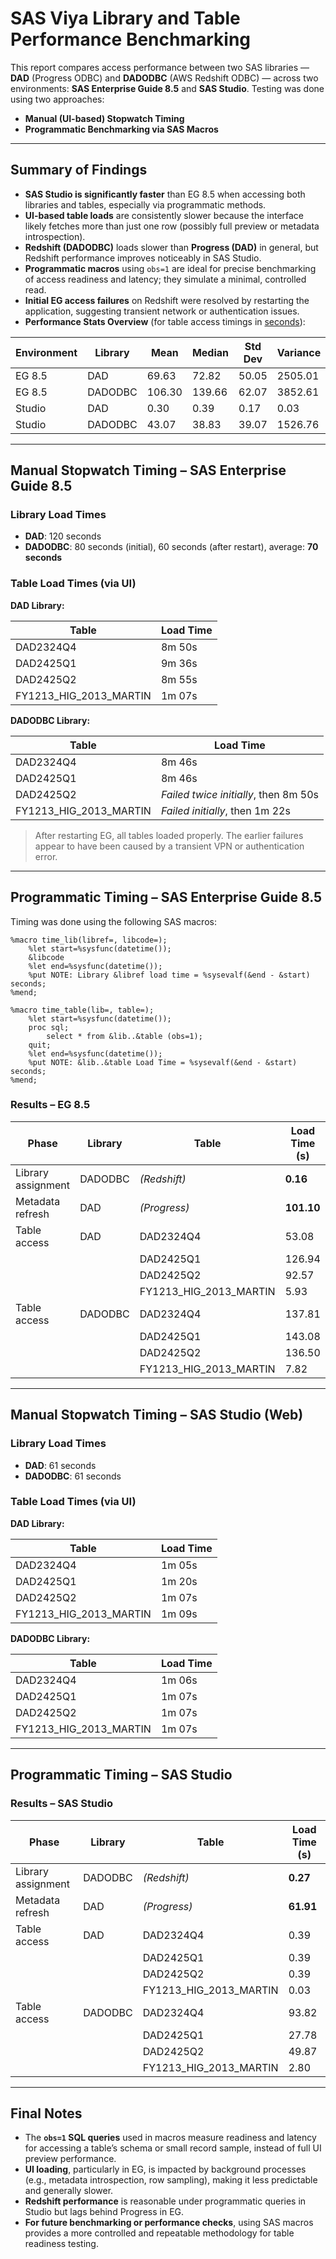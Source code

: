 # SAS Viya Library and Table Performance Benchmarking

This report compares access performance between two SAS libraries — **DAD** (Progress ODBC) and **DADODBC** (AWS Redshift ODBC) — across two environments: **SAS Enterprise Guide 8.5** and **SAS Studio**. Testing was done using two approaches:

- **Manual (UI-based) Stopwatch Timing**
- **Programmatic Benchmarking via SAS Macros**

---

## Summary of Findings

- **SAS Studio is significantly faster** than EG 8.5 when accessing both libraries and tables, especially via programmatic methods.
- **UI-based table loads** are consistently slower because the interface likely fetches more than just one row (possibly full preview or metadata introspection).
- **Redshift (DADODBC)** loads slower than **Progress (DAD)** in general, but Redshift performance improves noticeably in SAS Studio.
- **Programmatic macros** using `obs=1` are ideal for precise benchmarking of access readiness and latency; they simulate a minimal, controlled read.
- **Initial EG access failures** on Redshift were resolved by restarting the application, suggesting transient network or authentication issues.
- **Performance Stats Overview** (for table access timings in <u>seconds</u>):

| Environment | Library | Mean   | Median | Std Dev | Variance |
| ----------- | ------- | ------ | ------ | ------- | -------- |
| EG 8.5      | DAD     | 69.63  | 72.82  | 50.05   | 2505.01  |
| EG 8.5      | DADODBC | 106.30 | 139.66 | 62.07   | 3852.61  |
| Studio      | DAD     | 0.30   | 0.39   | 0.17    | 0.03     |
| Studio      | DADODBC | 43.07  | 38.83  | 39.07   | 1526.76  |

---

## Manual Stopwatch Timing – SAS Enterprise Guide 8.5

### Library Load Times

- **DAD**: 120 seconds
- **DADODBC**: 80 seconds (initial), 60 seconds (after restart), average: **70 seconds**

### Table Load Times (via UI)

**DAD Library:**

| Table                  | Load Time |
| ---------------------- | --------- |
| DAD2324Q4              | 8m 50s    |
| DAD2425Q1              | 9m 36s    |
| DAD2425Q2              | 8m 55s    |
| FY1213_HIG_2013_MARTIN | 1m 07s    |

**DADODBC Library:**

| Table                  | Load Time                             |
| ---------------------- | ------------------------------------- |
| DAD2324Q4              | 8m 46s                                |
| DAD2425Q1              | 8m 46s                                |
| DAD2425Q2              | *Failed twice initially*, then 8m 50s |
| FY1213_HIG_2013_MARTIN | *Failed initially*, then 1m 22s       |

> After restarting EG, all tables loaded properly. The earlier failures appear to have been caused by a transient VPN or authentication error.

---

## Programmatic Timing – SAS Enterprise Guide 8.5

Timing was done using the following SAS macros:

```sas
%macro time_lib(libref=, libcode=);
    %let start=%sysfunc(datetime());
    &libcode
    %let end=%sysfunc(datetime());
    %put NOTE: Library &libref load time = %sysevalf(&end - &start) seconds;
%mend;

%macro time_table(lib=, table=);
    %let start=%sysfunc(datetime());
    proc sql;
        select * from &lib..&table (obs=1);
    quit;
    %let end=%sysfunc(datetime());
    %put NOTE: &lib..&table Load Time = %sysevalf(&end - &start) seconds;
%mend;
```

### Results – EG 8.5

| Phase              | Library | Table                  | Load Time (s) |
| ------------------ | ------- | ---------------------- | ------------- |
| Library assignment | DADODBC | *(Redshift)*           | **0.16**      |
| Metadata refresh   | DAD     | *(Progress)*           | **101.10**    |
| Table access       | DAD     | DAD2324Q4              | 53.08         |
|                    |         | DAD2425Q1              | 126.94        |
|                    |         | DAD2425Q2              | 92.57         |
|                    |         | FY1213_HIG_2013_MARTIN | 5.93          |
| Table access       | DADODBC | DAD2324Q4              | 137.81        |
|                    |         | DAD2425Q1              | 143.08        |
|                    |         | DAD2425Q2              | 136.50        |
|                    |         | FY1213_HIG_2013_MARTIN | 7.82          |

---

## Manual Stopwatch Timing – SAS Studio (Web)

### Library Load Times

- **DAD**: 61 seconds
- **DADODBC**: 61 seconds

### Table Load Times (via UI)

**DAD Library:**

| Table                  | Load Time |
| ---------------------- | --------- |
| DAD2324Q4              | 1m 05s    |
| DAD2425Q1              | 1m 20s    |
| DAD2425Q2              | 1m 07s    |
| FY1213_HIG_2013_MARTIN | 1m 09s    |

**DADODBC Library:**

| Table                  | Load Time |
| ---------------------- | --------- |
| DAD2324Q4              | 1m 06s    |
| DAD2425Q1              | 1m 07s    |
| DAD2425Q2              | 1m 07s    |
| FY1213_HIG_2013_MARTIN | 1m 07s    |

---

## Programmatic Timing – SAS Studio

### Results – SAS Studio

| Phase              | Library | Table                  | Load Time (s) |
| ------------------ | ------- | ---------------------- | ------------- |
| Library assignment | DADODBC | *(Redshift)*           | **0.27**      |
| Metadata refresh   | DAD     | *(Progress)*           | **61.91**     |
| Table access       | DAD     | DAD2324Q4              | 0.39          |
|                    |         | DAD2425Q1              | 0.39          |
|                    |         | DAD2425Q2              | 0.39          |
|                    |         | FY1213_HIG_2013_MARTIN | 0.03          |
| Table access       | DADODBC | DAD2324Q4              | 93.82         |
|                    |         | DAD2425Q1              | 27.78         |
|                    |         | DAD2425Q2              | 49.87         |
|                    |         | FY1213_HIG_2013_MARTIN | 2.80          |

---

## Final Notes

- The **`obs=1` SQL queries** used in macros measure readiness and latency for accessing a table’s schema or small record sample, instead of full UI preview performance.
- **UI loading**, particularly in EG, is impacted by background processes (e.g., metadata introspection, row sampling), making it less predictable and generally slower.
- **Redshift performance** is reasonable under programmatic queries in Studio but lags behind Progress in EG.
- **For future benchmarking or performance checks**, using SAS macros provides a more controlled and repeatable methodology for table readiness testing.


